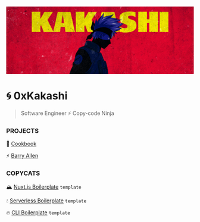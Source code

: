 ![0xKakashi](./0xkakashi-banner.png)

# 🌀 0xKakashi

> Software Engineer ⚡️ Copy-code Ninja

### PROJECTS

🍱 [Cookbook](https://github.com/0xkakashi/cookbook)

⚡️ [Barry Allen](https://github.com/0xkakashi/barry-allen)

### COPYCATS

🏔 [Nuxt.js Boilerplate](https://github.com/0xkakashi/nuxtjs-boilerplate) `template`

💧 [Serverless Boilerplate](https://github.com/0xkakashi/sls-boilerplate) `template`

🔥 [CLI Boilerplate](https://github.com/0xkakashi/cli-boilerplate) `template`
